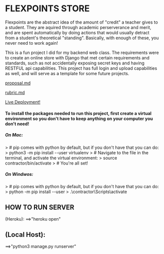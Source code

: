 <h1>FLEXPOINTS STORE</h1>
<p>Flexpoints are the abstract idea of the amount of "credit" a teacher gives to a student. They are aquired through academic perserverance and merit, and are spent automatically by doing actions that would usually detract from a student's theoretical "standing". Basically, with enough of these, you never need to work again!</p>

<p>This is a fun project I did for my backend web class. The requirements were to create an online store with Django that met certain requirements and standards, such as not accidentally exposing secret keys and having RESTFUL api capabilities. This project has full login and upload capabilities as well, and will serve as a template for some future projects.</p>

[proposal.md](https://gist.github.com/HexSeal/5412aee5e6e4c4610a1367f8ab65601a)

[rubric.md](https://gist.github.com/HexSeal/5d98b7e14afd2afcb614fe8b44fdc974)

[Live Deployment!](https://flexpointsapp.herokuapp.com/)


<h4>To install the packages needed to run this project, first create a virtual environment so you don't have to keep anything on your computer you don't need! </h4>
<h5>On Mac:</h5>
> # pip comes with python by default, but if you don't have that you can do:
> python3 -m pip install --user virtualenv
> # Navigate to the file in the terminal, and activate the virtual environment:
> source contractor/bin/activate
> # You're all set!

<h5> On Windwos:</h5>
> # pip comes with python by default, but if you don't have that you can do:
> python -m pip install --user 
> .\contractor\Scripts\activate



<h2> HOW TO RUN SERVER </h2>
(Heroku):
==>"heroku open"

<h2> (Local Host): </h2>
==>"python3 manage.py runserver"

